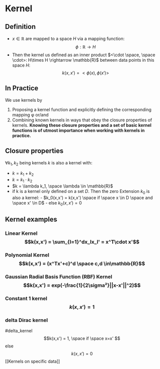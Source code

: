 # Kernel
## Definition
- $x \in \mathbb{R}$ are mapped to a space $H$ via a mapping function:$$\phi :\mathbb{R} \rightarrow H$$
- Then the kernel us defined as an inner product $<\cdot \space, \space \cdot>: H\times H \rightarrow \mathbb{R}$ between data points in this space $H$:
$$k(x,x') = <\phi(x),\phi(x')>$$
## In Practice
We use kernels by
1) Proposing a kernel function and explicitly defining the corresponding mapping φ or/and
2) Combining known kernels in ways that obey the closure properties of kernels.
**Knowing these closure properties and a set of basic kernel functions is of utmost importance when working with kernels in practice.**

## Closure properties
$\forall k_1,k_2$ being kernels
$k$ is also a kernel with:

- $k = k_1+k_2$
- $k = k_1 \cdot k_2$ 
- $k = \lambda k_1, \space \lambda \in \mathbb{R}$ 
- if k is a kernel only defined on a set $D$. Then the zero Extension $k_0$ is also a kernel: 
		- $k_0(x,x') = k(x,x') \space if \space x \in D \space and \space x' \in D$ 
		- else $k_0(x,x') = 0$  
## Kernel examples
### Linear Kernel$$k(x,x') = \sum_{l=1}^dx_lx_l' = x^T\cdot x'$$
### Polynomial Kernel $$k(x,x') = (x^Tx'+c)^d \space c,d \in\mathbb{R}$$
### Gaussian Radial Basis Function (RBF) Kernel $$k(x,x') = exp(-\frac{1}{2\sigma²}||x-x'||^2)$$

### Constant 1 kernel $$k(x,x') = 1$$
### delta Dirac kernel 
#delta_kernel 
$$k(x,x') = 1, \space if \space x=x' $$
else $$k(x,x') = 0$$
[[Kernels on specific data]]